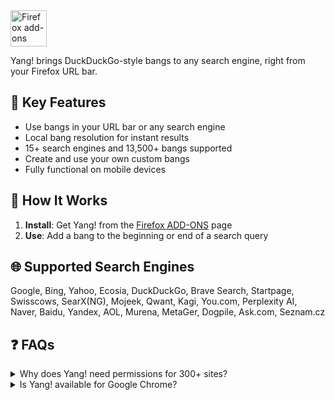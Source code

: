   <a href="https://addons.mozilla.org/addon/yang-addon/">
    <picture>
      <source srcset="https://i.imgur.com/ZluoP7T.png" media="(prefers-color-scheme: dark)">
      <img height="58" src="https://i.imgur.com/4PobQqE.png" alt="Firefox add-ons"></picture></a>
  <a/>
    
Yang! brings DuckDuckGo-style bangs to any search engine, right from your Firefox URL bar.

## 🚀 Key Features

- Use bangs in your URL bar or any search engine
- Local bang resolution for instant results
- 15+ search engines and 13,500+ bangs supported
- Create and use your own custom bangs
- Fully functional on mobile devices

## 🔧 How It Works

1. **Install**: Get Yang! from the [Firefox ADD-ONS](https://addons.mozilla.org/addon/yang-addon/) page
2. **Use**: Add a bang to the beginning or end of a search query

## 🌐 Supported Search Engines

Google, Bing, Yahoo, Ecosia, DuckDuckGo, Brave Search, Startpage, Swisscows, SearX(NG), Mojeek, Qwant, Kagi, You.com, Perplexity AI, Naver, Baidu, Yandex, AOL, Murena, MetaGer, Dogpile, Ask.com, Seznam.cz


## ❓ FAQs

<details>
<summary>Why does Yang! need permissions for 300+ sites?</summary>
Instead of requesting data access for all sites, we explicitly specify the supported search engine sites in the permissions. While this list is extensive, you can view the exact sites in the manifest.json file.
</details>

<details>
<summary>Is Yang! available for Google Chrome?</summary>
No idea, I don't have this package installed on my system. I will not support it myself, but Pull Requests are welcome.
</details>

